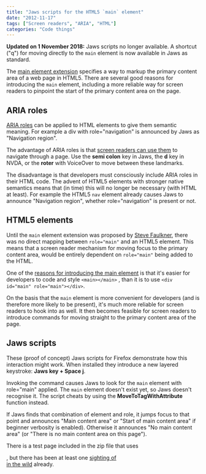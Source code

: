 ```yaml
---
title: "Jaws scripts for the HTML5 `main` element"
date: "2012-11-17"
tags: ["Screen readers", "ARIA", "HTML"]
categories: "Code things"
---
```


**Updated on 1 November 2018:** Jaws scripts no longer available. A shortcut ("q") for moving directly to the `main` element is now available in Jaws as standard.

The [main element extension](https://dvcs.w3.org/hg/html-extensions/raw-file/tip/maincontent/index.html) specifies a way to markup the primary content area of a web page in HTML5. There are several good reasons for introducing the `main` element, including a more reliable way for screen readers to pinpoint the start of the primary content area on the page.

## ARIA roles

[ARIA roles](http://www.w3.org/TR/wai-aria/roles) can be applied to HTML elements to give them semantic meaning. For example a div with role="navigation" is announced by Jaws as "Navigation region".

The advantage of ARIA roles is that [screen readers can use them](http://tink.co.uk/2011/07/how-do-aria-landmark-roles-help-screen-reader-users/) to navigate through a page. Use the **semi colon** key in Jaws, the **d** key in NVDA, or the **roter** with VoiceOver to move between these landmarks.

The disadvantage is that developers must consciously include ARIA roles in their HTML code. The advent of HTML5 elements with stronger native semantics means that (in time) this will no longer be necessary (with HTML at least). For example the HTML5 `nav` element already causes Jaws to announce "Navigation region", whether role="navigation" is present or not.

## HTML5 elements

Until the `main` element extension was proposed by [Steve Faulkner](http://www.twitter.com/stevefaulkner), there was no direct mapping between `role="main"` and an HTML5 element. This means that a screen reader mechanism for moving focus to the primary content area, would be entirely dependent on `role="main"` being added to the HTML.

One of the [reasons for introducing the main element](http://www.w3.org/html/wg/wiki/User:Sfaulkne/main-usecases#Introduction) is that it's easier for developers to code and style `<main></main>` , than it is to use `<div id="main" role="main"></div>`.

On the basis that the `main` element is more convenient for developers (and is therefore more likely to be present), it's much more reliable for screen readers to hook into as well. It then becomes feasible for screen readers to introduce commands for moving straight to the primary content area of the page.

## Jaws scripts

These (proof of concept) Jaws scripts for Firefox demonstrate how this interaction might work. When installed they introduce a new layered keystroke: **Jaws key + Space j**.

Invoking the command causes Jaws to look for the `main` element with role="main" applied. The `main` element doesn't exist yet, so Jaws doesn't recognise it. The script cheats by using the **MoveToTagWithAttribute** function instead.

If Jaws finds that combination of element and role, it jumps focus to that point and announces "Main content area" or "Start of main content area" if beginner verbosity is enabled). Otherwise it announces "No main content area" (or "There is no main content area on this page").

There is a test page included in the zip file that uses <main role="main">, but there has been at least one [sighting of <main> in the wild](http://www.theatre-optique.com/oculus/1/1) already.
